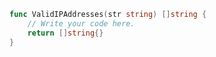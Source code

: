 











```go
func ValidIPAddresses(str string) []string {
	// Write your code here.
	return []string{}
}
```